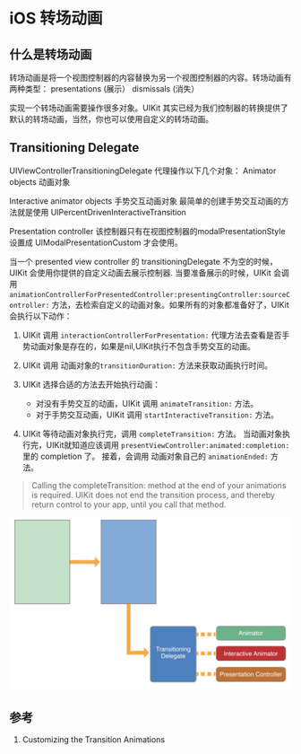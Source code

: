 # iOS 转场动画

## 什么是转场动画

转场动画是将一个视图控制器的内容替换为另一个视图控制器的内容。转场动画有两种类型：
presentations (展示）
dismissals (消失）

实现一个转场动画需要操作很多对象。UIKit 其实已经为我们控制器的转换提供了默认的转场动画，当然，你也可以使用自定义的转场动画。

## Transitioning Delegate

UIViewControllerTransitioningDelegate 代理操作以下几个对象：
Animator objects
动画对象

Interactive animator objects
手势交互动画对象
最简单的创建手势交互动画的方法就是使用 UIPercentDrivenInteractiveTransition

Presentation controller
该控制器只有在视图控制器的modalPresentationStyle 设置成 UIModalPresentationCustom 才会使用。

当一个 presented view controller 的 transitioningDelegate 不为空的时候， UIKit 会使用你提供的自定义动画去展示控制器.
当要准备展示的时候，UIKit 会调用 `animationControllerForPresentedController:presentingController:sourceController:` 方法，去检索自定义的动画对象。如果所有的对象都准备好了，UIKit会执行以下动作：

1. UIKit 调用 `interactionControllerForPresentation:` 代理方法去查看是否手势动画对象是存在的，如果是nil,UIKit执行不包含手势交互的动画。

2. UIKit 调用 动画对象的`transitionDuration:` 方法来获取动画执行时间。

3. UIKit 选择合适的方法去开始执行动画：

    * 对没有手势交互的动画，UIKit 调用 `animateTransition:` 方法。
    * 对于手势交互动画，UIKit 调用 `startInteractiveTransition:` 方法。

4. UIKit 等待动画对象执行完，调用 `completeTransition:` 方法。
当动画对象执行完，UIKit就知道应该调用 `presentViewController:animated:completion:` 里的 completion 了。 接着，会调用 动画对象自己的 `animationEnded:` 方法。

> Calling the completeTransition: method at the end of your animations is required. UIKit does not end the transition process, and thereby return control to your app, until you call that method.


![pic1](https://raw.githubusercontent.com/kakadee/myMarkDownPic/master/img/20190814150042.png)




## 参考

1. Customizing the Transition Animations
<!-- <https://developer.apple.com/library/archive/featuredarticles/ViewControllerPGforiPhoneOS/CustomizingtheTransitionAnimations.html#//apple_ref/doc/uid/TP40007457-CH16-SW1> -->
